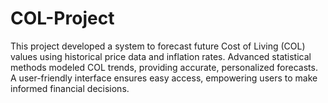 # COL-Project
 This project developed a system to forecast future Cost of Living (COL) values using historical price data and inflation rates. Advanced statistical methods modeled COL trends, providing accurate, personalized forecasts. A user-friendly interface ensures easy access, empowering users to make informed financial decisions.
